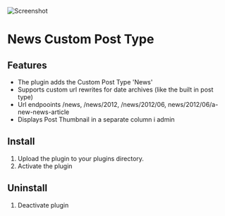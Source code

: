 ![Screenshot](https://dl.dropbox.com/u/1162759/newscpt.png)

# News Custom Post Type

## Features
+ The plugin adds the Custom Post Type 'News'
+ Supports custom url rewrites for date archives (like the built in post type)
+ Url endpooints /news, /news/2012, /news/2012/06, news/2012/06/a-new-news-article
+ Displays Post Thumbnail in a separate column i admin

## Install
1. Upload the plugin to your plugins directory.
2. Activate the plugin

## Uninstall
1. Deactivate plugin